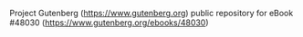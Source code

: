 Project Gutenberg (https://www.gutenberg.org) public repository for eBook #48030 (https://www.gutenberg.org/ebooks/48030)
